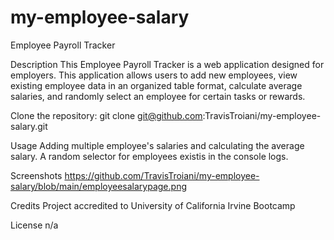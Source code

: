 # my-employee-salary

Employee Payroll Tracker

Description
This Employee Payroll Tracker is a web application designed for employers. This application allows users to add new employees, view existing employee data in an organized table format, calculate average salaries, and randomly select an employee for certain tasks or rewards.


Clone the repository: git clone git@github.com:TravisTroiani/my-employee-salary.git

Usage
Adding multiple employee's salaries and calculating the average salary. A random selector for employees existis in the console logs.

Screenshots
https://github.com/TravisTroiani/my-employee-salary/blob/main/employeesalarypage.png

Credits
Project accredited to University of California Irvine Bootcamp

License
n/a

